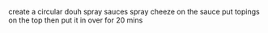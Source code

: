 create a circular douh
spray sauces 
spray cheeze on the sauce
put topings on the top 
then put it in over for 20 mins 